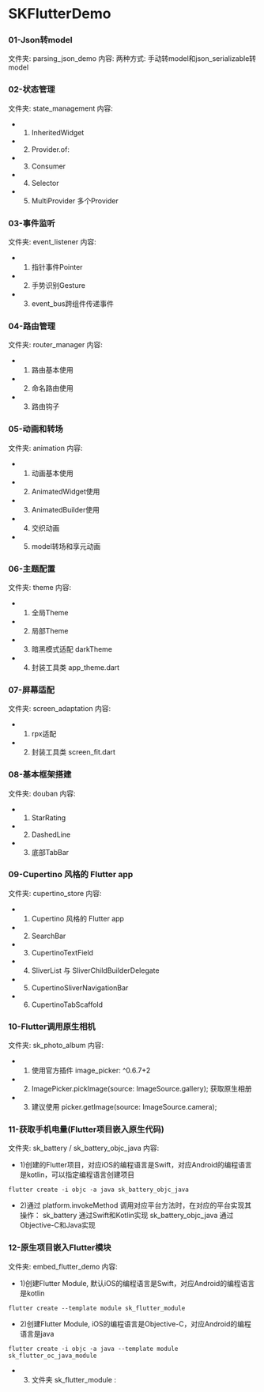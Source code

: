 # SKFlutterDemo


### 01-Json转model 
文件夹: parsing_json_demo
内容:  两种方式: 手动转model和json_serializable转model

### 02-状态管理 
文件夹: state_management
内容:
+ 1) InheritedWidget 
+ 2) Provider.of: 
+ 3) Consumer 
+ 4) Selector
+ 5) MultiProvider 多个Provider

### 03-事件监听
文件夹: event_listener
内容: 
+ 1) 指针事件Pointer  
+ 2) 手势识别Gesture   
+ 3) event_bus跨组件传递事件

### 04-路由管理
文件夹: router_manager
内容: 
+ 1) 路由基本使用 
+ 2) 命名路由使用
+ 3) 路由钩子 

### 05-动画和转场
文件夹: animation
内容:
+ 1) 动画基本使用
+ 2) AnimatedWidget使用
+ 3) AnimatedBuilder使用
+ 4) 交织动画
+ 5) model转场和享元动画

### 06-主题配置
文件夹: theme
内容:
+ 1) 全局Theme
+ 2) 局部Theme
+ 3) 暗黑模式适配 darkTheme
+ 4) 封装工具类 app_theme.dart

### 07-屏幕适配
文件夹: screen_adaptation
内容:
+ 1) rpx适配
+ 2) 封装工具类 screen_fit.dart

### 08-基本框架搭建
文件夹: douban
内容:
+ 1) StarRating
+ 2) DashedLine
+ 3) 底部TabBar

### 09-Cupertino 风格的 Flutter app
文件夹: cupertino_store
内容: 
+ 1) Cupertino 风格的 Flutter app
+ 2) SearchBar
+ 3) CupertinoTextField
+ 4) SliverList 与 SliverChildBuilderDelegate
+ 5) CupertinoSliverNavigationBar
+ 6) CupertinoTabScaffold

### 10-Flutter调用原生相机
文件夹: sk_photo_album
内容:
+ 1) 使用官方插件 image_picker: ^0.6.7+2
+ 2) ImagePicker.pickImage(source: ImageSource.gallery); 获取原生相册
+ 3) 建议使用 picker.getImage(source: ImageSource.camera);

### 11-获取手机电量(Flutter项目嵌入原生代码)
文件夹: sk_battery / sk_battery_objc_java
内容: 
+ 1)创建的Flutter项目，对应iOS的编程语言是Swift，对应Android的编程语言是kotlin，可以指定编程语言创建项目
```
flutter create -i objc -a java sk_battery_objc_java
```
+ 2)通过 platform.invokeMethod 调用对应平台方法时，在对应的平台实现其操作：
sk_battery 通过Swift和Kotlin实现
sk_battery_objc_java 通过Objective-C和Java实现


### 12-原生项目嵌入Flutter模块
文件夹: embed_flutter_demo
内容: 
+ 1)创建Flutter Module, 默认iOS的编程语言是Swift，对应Android的编程语言是kotlin
```
flutter create --template module sk_flutter_module
```

+ 2)创建Flutter Module, iOS的编程语言是Objective-C，对应Android的编程语言是java
```
flutter create -i objc -a java --template module sk_flutter_oc_java_module
```
+ 3) 文件夹 sk_flutter_module : 



